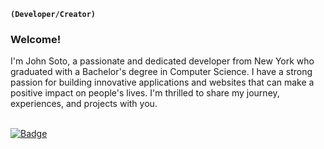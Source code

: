 **`(Developer/Creator)`**
### Welcome!
I'm John Soto, a passionate and dedicated developer from New York who graduated with a Bachelor's degree in Computer Science. I have a strong passion for building innovative applications and websites that can make a positive impact on people's lives. I'm thrilled to share my journey, experiences, and projects with you.

<br />
<a href="https://www.johnsoto.dev/">
  <img 
    src="https://custom-icon-badges.demolab.com/badge/Portfolio%20/%20Website-orange?style=for-the-badge&logo=accessibility&logoColor=white" 
    alt="Badge" 
  />
</a>

<!--
For custom badges I used this repo
https://github.com/DenverCoder1/custom-icon-badges


**Soto-J/Soto-J** is a ✨ _special_ ✨ repository because its `README.md` (this file) appears on your GitHub profile.

Here are some ideas to get you started:

- 🔭 I’m currently working on ...
- 🌱 I’m currently learning ...
- 👯 I’m looking to collaborate on ...
- 🤔 I’m looking for help with ...
- 💬 Ask me about ...
- 📫 How to reach me: ...
- 😄 Pronouns: ...
- ⚡ Fun fact: ...
-->
